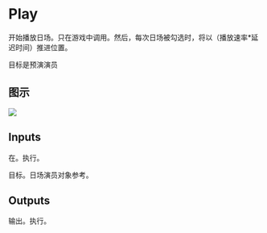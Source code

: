 # Play

开始播放日场。只在游戏中调用。然后，每次日场被勾选时，将以（播放速率*延迟时间）推进位置。

目标是预演演员

## 图示

![]($-20221218-18163543.png)

## Inputs

在。执行。

目标。日场演员对象参考。 

## Outputs

输出。执行。
